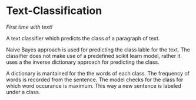 # Text-Classification
*First time with text!*

A text classifier which predicts the class of a paragraph of text.

Naive Bayes approach is used for predicting the class lable for the text. The classifier does not make use of a predefined scikit learn model, rather it uses a the inverse dictionary approach for predicting the class.

A dictionary is mantained for the the words of each class. The frequency of words is recorded from the sentence. The model checks for the class for which word occurance is maximum. This way a new sentence is labeled under a class.
